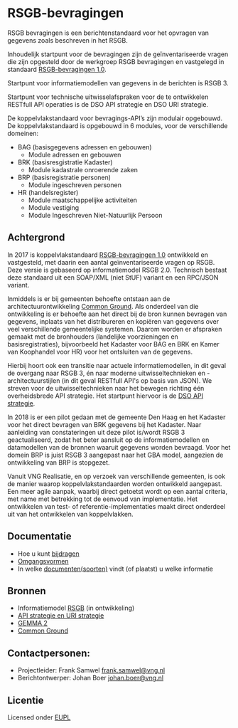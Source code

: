 # RSGB-bevragingen

RSGB bevragingen is een berichtenstandaard voor het opvragen van gegevens zoals beschreven in het RSGB.

Inhoudelijk startpunt voor de bevragingen zijn de geïnventariseerde vragen die zijn opgesteld door de werkgroep RSGB bevragingen en vastgelegd in standaard [RSGB-bevragingen 1.0](https://www.gemmaonline.nl/index.php/RSGB_Bevragingen).

Startpunt voor informatiemodellen van gegevens in de berichten is RSGB 3.

Startpunt voor technische uitwisselafspraken voor de te ontwikkelen RESTfull API operaties is de DSO API strategie en DSO URI strategie. 

De koppelvlakstandaard voor bevragings-API’s zijn modulair opgebouwd. De koppelvlakstandaard is opgebouwd in 6 modules, voor de verschillende domeinen:
* BAG (basisgegevens adressen en gebouwen)
  * Module adressen en gebouwen
* BRK (basisresgistratie Kadaster)
  * Module kadastrale onroerende zaken
* BRP (basisregistratie personen)
  * Module ingeschreven personen
* HR (handelsregister)
  * Module maatschappelijke activiteiten
  * Module vestiging
  * Module Ingeschreven Niet-Natuurlijk Persoon

## Achtergrond
In 2017 is koppelvlakstandaard [RSGB-bevragingen 1.0](https://www.gemmaonline.nl/index.php/RSGB_Bevragingen) ontwikkeld en vastgesteld, met daarin een aantal geïnventariseerde vragen op RSGB. Deze versie is gebaseerd op informatiemodel RSGB 2.0. Technisch bestaat deze standaard uit een SOAP/XML (niet StUF) variant en een RPC/JSON variant.

Inmiddels is er bij gemeenten behoefte ontstaan aan de architectuurontwikkeling [Common Ground](https://vng.nl/samen-organiseren/common-ground). Als onderdeel van die ontwikkeling is er behoefte aan het direct bij de bron kunnen bevragen van gegevens, inplaats van het distribureren en kopiëren van gegevens over veel verschillende gemeentelijke systemen. Daarom worden er afspraken gemaakt met de bronhouders (landelijke voorzieningen en basisregistraties), bijvoorbeeld het Kadaster voor BAG en BRK en Kamer van Koophandel voor HR) voor het ontsluiten van de gegevens.

Hierbij hoort ook een transitie naar actuele informatiemodellen, in dit geval de overgang naar RSGB 3, én naar moderne uitwisseltechnieken en -architectuurstijlen (in dit geval RESTfull API's op basis van JSON). We streven voor de uitwisseltechnieken naar het bewegen richting één overheidsbrede API strategie. Het startpunt hiervoor is de [DSO API strategie](https://aandeslagmetdeomgevingswet.nl/digitaal-stelsel/documenten/documenten/api-uri-strategie/).

In 2018 is er een pilot gedaan met de gemeente Den Haag en het Kadaster voor het direct bevragen van BRK gegevens bij het Kadaster. Naar aanleiding van constateringen uit deze pilot is/wordt RSGB 3 geactualiseerd, zodat het beter aansluit op de informatiemodellen en datamodellen van de bronnen waaruit gegevens worden bevraagd.
Voor het domein BRP is juist RSGB 3 aangepast naar het GBA model, aangezien de ontwikkeling van BRP is stopgezet.

Vanuit VNG Realisatie, en op verzoek van verschillende gemeenten, is ook de manier waarop koppelvlakstandaarden worden ontwikkeld aangepast. Een meer agile aanpak, waarbij direct getoetst wordt op een aantal criteria, met name met betrekking tot de eenvoud van implementatie. Het ontwikkelen van test- of referentie-implementaties maakt direct onderdeel uit van het ontwikkelen van koppelvlakken.

## Documentatie
* Hoe u kunt [bijdragen](https://github.com/VNG-Realisatie/Tutorial/blob/master/CONTRIBUTING.md)
* [Omgangsvormen](https://github.com/VNG-Realisatie/Tutorial/blob/master/CODE_OF_CONDUCT.md)
* In welke [documenten(soorten)](https://github.com/VNG-Realisatie/gemma-zaken/docs/content/introduction/documentatie.md) vindt (of plaatst) u welke informatie

## Bronnen
* Informatiemodel [RSGB](https://www.gemmaonline.nl/index.php/RSGB_3.0_in_ontwikkeling) (in ontwikkeling)
* [API strategie en URI strategie](https://aandeslagmetdeomgevingswet.nl/digitaal-stelsel/documenten/documenten/api-uri-strategie/)
* [GEMMA 2](https://www.gemmaonline.nl/index.php/GEMMA_Architectuur)
* [Common Ground](https://commonground.pleio.nl)

## Contactpersonen:
* Projectleider: Frank Samwel frank.samwel@vng.nl
* Berichtontwerper: Johan Boer johan.boer@vng.nl

## Licentie
Licensed onder [EUPL](https://eupl.eu/1.2/nl/)
